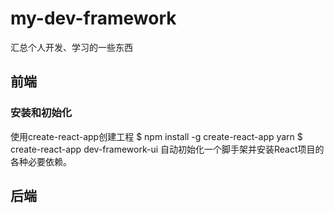 # my-dev-framework
汇总个人开发、学习的一些东西

## 前端
### 安装和初始化
使用create-react-app创建工程
	$ npm install -g create-react-app yarn
	$ create-react-app dev-framework-ui
自动初始化一个脚手架并安装React项目的各种必要依赖。
## 后端
